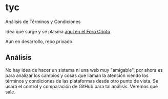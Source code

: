 # tyc
Análisis de Términos y Condiciones

Idea que surge y se plasma [aquí en el Foro Cripto](https://github.com/locademiacripto/foro/discussions/3).

Aún en desarrollo, repo privado.

## Análisis

No hay idea de hacer un sistema ni una web muy "amigable", por ahora es para analizar los cambios y cosas que llaman la atención viendo los términos y condiciones de las plataformas desde otro punto de vista. Se usará el control y comparación de GitHub para tal análisis. Veremos qué sale.
